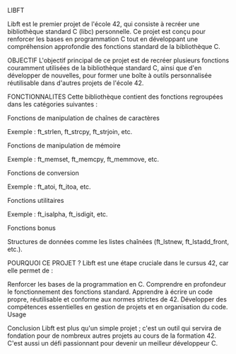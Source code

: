 LIBFT

Libft est le premier projet de l'école 42, qui consiste à recréer une bibliothèque standard C (libc) personnelle. Ce projet est conçu pour renforcer les bases en programmation C tout en développant une compréhension approfondie des fonctions standard de la bibliothèque C.


OBJECTIF
L'objectif principal de ce projet est de recréer plusieurs fonctions couramment utilisées de la bibliothèque standard C, ainsi que d'en développer de nouvelles, pour former une boîte à outils personnalisée réutilisable dans d'autres projets de l'école 42.


FONCTIONNALITES
Cette bibliothèque contient des fonctions regroupées dans les catégories suivantes :

Fonctions de manipulation de chaînes de caractères

Exemple : ft_strlen, ft_strcpy, ft_strjoin, etc.

Fonctions de manipulation de mémoire

Exemple : ft_memset, ft_memcpy, ft_memmove, etc.

Fonctions de conversion

Exemple : ft_atoi, ft_itoa, etc.

Fonctions utilitaires

Exemple : ft_isalpha, ft_isdigit, etc.

Fonctions bonus

Structures de données comme les listes chaînées (ft_lstnew, ft_lstadd_front, etc.).


POURQUOI CE PROJET ?
Libft est une étape cruciale dans le cursus 42, car elle permet de :

Renforcer les bases de la programmation en C.
Comprendre en profondeur le fonctionnement des fonctions standard.
Apprendre à écrire un code propre, réutilisable et conforme aux normes strictes de 42.
Développer des compétences essentielles en gestion de projets et en organisation du code.
Usage


Conclusion
Libft est plus qu'un simple projet ; c'est un outil qui servira de fondation pour de nombreux autres projets au cours de la formation 42. C'est aussi un défi passionnant pour devenir un meilleur développeur C.
